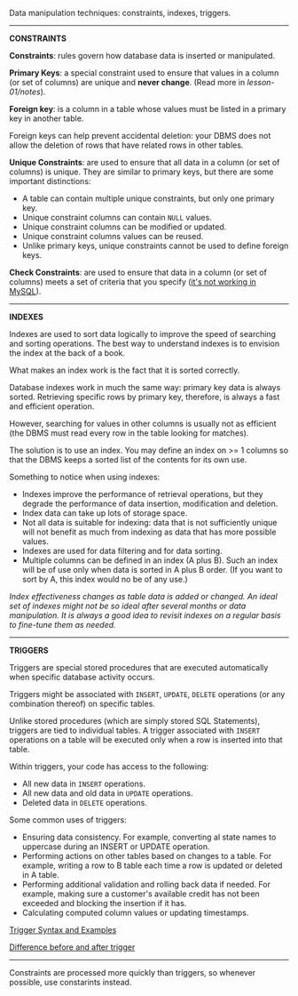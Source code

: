 Data manipulation techniques: constraints, indexes, triggers.

---

**CONSTRAINTS**

**Constraints**: rules govern how database data is inserted or manipulated.

**Primary Keys**: a special constraint used to ensure that values in a column (or set of columns) are unique and **never change**. (Read more in _lesson-01/notes_).

**Foreign key**: is a column in a table whose values must be listed in a primary key in another table.

Foreign keys can help prevent accidental deletion: your DBMS does not allow the deletion of rows that have related rows in other tables.

**Unique Constraints**: are used to ensure that all data in a column (or set of columns) is unique. They are similar to primary keys, but there are some important distinctions:
* A table can contain multiple unique constraints, but only one primary key.
* Unique constraint columns can contain `NULL` values.
* Unique constraint columns can be modified or updated.
* Unique constraint columns values can be reused.
* Unlike primary keys, unique constraints cannot be used to define foreign keys.

**Check Constraints**: are used to ensure that data in a column (or set of columns) meets a set of criteria that you specify ([it's not working in MySQL](https://stackoverflow.com/questions/2115497/check-constraint-in-mysql-is-not-working)).

---

**INDEXES**

Indexes are used to sort data logically to improve the speed of searching and sorting operations. The best way to understand indexes is to envision the index at the back of a book.

What makes an index work is the fact that it is sorted correctly.

Database indexes work in much the same way: primary key data is always sorted. Retrieving specific rows by primary key, therefore, is always a fast and efficient operation.

However, searching for values in other columns is usually not as efficient (the DBMS must read every row in the table looking for matches).

The solution is to use an index. You may define an index on >= 1 columns so that the DBMS keeps a sorted list of the contents for its own use.

Something to notice when using indexes:
* Indexes improve the performance of retrieval operations, but they degrade the performance of data insertion, modification and deletion.
* Index data can take up lots of storage space.
* Not all data is suitable for indexing: data that is not sufficiently unique will not benefit as much from indexing as data that has more possible values.
* Indexes are used for data filtering and for data sorting.
* Multiple columns can be defined in an index (A plus B). Such an index will be of use only when data is sorted in A plus B order. (If you want to sort by A, this index would no be of any use.)

_Index effectiveness changes as table data is added or changed. An ideal set of indexes might not be so ideal after several months or data manipulation. It is always a good idea to revisit indexes on a regular basis to fine-tune them as needed._

---

**TRIGGERS**

Triggers are special stored procedures that are executed automatically when specific database activity occurs.

Triggers might be associated with `INSERT`, `UPDATE`, `DELETE` operations (or any combination thereof) on specific tables.

Unlike stored procedures (which are simply stored SQL Statements), triggers are tied to individual tables. A trigger associated with `INSERT` operations on a table will be executed only when a row is inserted into that table.

Within triggers, your code has access to the following:
* All new data in `INSERT` operations.
* All new data and old data in `UPDATE` operations.
* Deleted data in `DELETE` operations.

Some common uses of triggers:
* Ensuring data consistency. For example, converting al state names to uppercase during an INSERT or UPDATE operation.
* Performing actions on other tables based on changes to a table. For example, writing a row to B table each time a row is updated or deleted in A table.
* Performing additional validation and rolling back data if needed. For example, making sure a customer's available credit has not been exceeded and blocking the insertion if it has.
* Calculating computed column values or updating timestamps.

[Trigger Syntax and Examples](https://dev.mysql.com/doc/refman/5.5/en/trigger-syntax.html)

[Difference before and after trigger](https://stackoverflow.com/questions/3646110/difference-before-and-after-trigger-in-oracle)

---

Constraints are processed more quickly than triggers, so whenever possible, use constarints instead.
